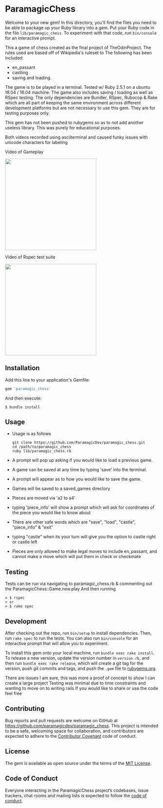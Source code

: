 # ParamagicChess

Welcome to your new gem! In this directory, you'll find the files you need to be able to package up your Ruby library into a gem. Put your Ruby code in the file `lib/paramagic_chess`. To experiment with that code, run `bin/console` for an interactive prompt.

This a game of chess created as the final project of TheOdinProject. The rules used are based off of Wikipedia's ruleset to
The following has been included:
* en_passant
* castling
* saving and loading. 

The game is to be played in a terminal. Tested w/ Ruby 2.5.1 on a ubuntu 18.04 / 16.04 machine.
The game also includes saving / loading as well as RSpec testing. The only dependencies are 
Bundler, RSpec, Rubocop & Rake which are all part of keeping the same environment across different development platforms but are not necessary to use this gem. They are for testing purposes only.

This gem has not been pushed to rubygems so as to not add another useless library. This was purely for educational purposes.

<p> Both videos recorded using asciiterminal and caused funky issues with unicode characters for labeling </p>

<p> Video of Gameplay </p>
<a href="https://asciinema.org/a/203858?speed=2" target="_blank"><img src="https://asciinema.org/a/203858.png" width="300" height="300"/></a>

<p> Video of Rspec test suite </p>
<a href="https://asciinema.org/a/203857?speed=2" target="_blank"><img src="https://asciinema.org/a/203857.png" width="300" height="300" /></a>

## Installation

Add this line to your application's Gemfile:

```ruby
gem 'paramagic_chess'
```

And then execute:

    $ bundle install

## Usage

* Usage is as follows
      
      git clone https://github.com/ParamagicDev/paramagic_chess.git
      cd /path/to/paramagic_chess
      ruby lib/paramagic_chess.rb

* A prompt will pop up asking if you would like to load a previous game.
* A game can be saved at any time by typing 'save' into the terminal.
* A prompt will appear as to how you would like to save the game. 
* Games will be saved to a saved_games directory

* Pieces are moved via 'a2 to a4'
* typing 'piece_info' will show a prompt which will ask for coordinates of the piece you would like to know about
* There are other safe words which are "save", "load", "castle", "piece_info" & "exit"
* typing "castle" when its your turn will give you the option to castle right or castle left
* Pieces are only allowed to make legal moves to include en_passant, and cannot make a move which will put them in check or checkmate

## Testing
Tests can be run via navigating to paramagic_chess.rb & commenting out the ParamagicChess::Game.new.play
And then running 

    > $ rspec 
    > or 
    > $ rake spec

## Development

After checking out the repo, run `bin/setup` to install dependencies. Then, run `rake spec` to run the tests. You can also run `bin/console` for an interactive prompt that will allow you to experiment.

To install this gem onto your local machine, run `bundle exec rake install`. To release a new version, update the version number in `version.rb`, and then run `bundle exec rake release`, which will create a git tag for the version, push git commits and tags, and push the `.gem` file to [rubygems.org](https://rubygems.org).

There are issues I am sure, this was more a proof of concept to show I can create a large project
Testing was minimal due to time constraints and wanting to move on to writing rails
If you would like to share or use the code feel free

## Contributing

Bug reports and pull requests are welcome on GitHub at https://github.com/paramagicdev/paramagic_chess. This project is intended to be a safe, welcoming space for collaboration, and contributors are expected to adhere to the [Contributor Covenant](http://contributor-covenant.org) code of conduct.

## License

The gem is available as open source under the terms of the [MIT License](https://opensource.org/licenses/MIT).

## Code of Conduct

Everyone interacting in the ParamagicChess project’s codebases, issue trackers, chat rooms and mailing lists is expected to follow the [code of conduct](https://github.com/[USERNAME]/paramagic_chess/blob/master/CODE_OF_CONDUCT.md).
